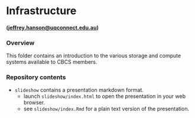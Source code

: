 # Infrastructure
####  (jeffrey.hanson@uqconnect.edu.au)

### Overview
This folder contains an introduction to the various storage and compute systems available to CBCS members.

### Repository contents
* `slideshow` contains a presentation markdown format.
	+ launch `slideshow/index.html` to open the presentation in your web browser.
	+ see `slideshow/index.Rmd` for a plain text version of the presentation.
